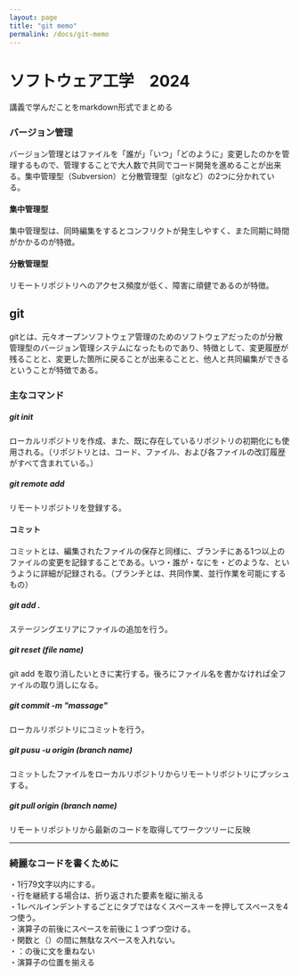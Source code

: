 ```yaml
---
layout: page
title: "git memo"
permalink: /docs/git-memo
---
```


# ソフトウェア工学　2024

講義で学んだことをmarkdown形式でまとめる

### バージョン管理
バージョン管理とはファイルを「誰が」「いつ」「どのように」変更したのかを管理するもので、管理することで大人数で共同でコード開発を進めることが出来る。集中管理型（Subversion）と分散管理型（gitなど）の2つに分かれている。
#### 集中管理型
集中管理型は、同時編集をするとコンフリクトが発生しやすく、また同期に時間がかかるのが特徴。
#### 分散管理型
リモートリポジトリへのアクセス頻度が低く、障害に頑健であるのが特徴。

## git
gitとは、元々オープンソフトウェア管理のためのソフトウェアだったのが分散管理型のバージョン管理システムになったものであり、特徴として、変更履歴が残ることと、変更した箇所に戻ることが出来ることと、他人と共同編集ができるということが特徴である。

### 主なコマンド
##### git init
ローカルリポジトリを作成、また、既に存在しているリポジトリの初期化にも使用される。（リポジトリとは、コード、ファイル、および各ファイルの改訂履歴がすべて含まれている。）
##### git remote add
リモートリポジトリを登録する。

#### コミット
コミットとは、編集されたファイルの保存と同様に、ブランチにある1つ以上のファイルの変更を記録することである。いつ・誰が・なにを・どのような、というように詳細が記録される。（ブランチとは、共同作業、並行作業を可能にするもの）

##### git add .
ステージングエリアにファイルの追加を行う。
##### git reset (file name)
git add を取り消したいときに実行する。後ろにファイル名を書かなければ全ファイルの取り消しになる。
##### git commit -m "massage"
ローカルリポジトリにコミットを行う。
##### git pusu -u origin (branch name)
コミットしたファイルをローカルリポジトリからリモートリポジトリにプッシュする。
##### git pull origin (branch name)
リモートリポジトリから最新のコードを取得してワークツリーに反映

------------------------
### 綺麗なコードを書くために
・1行79文字以内にする。  
・行を継続する場合は、折り返された要素を縦に揃える  
・1レベルインデントするごとにタブではなくスペースキーを押してスペースを4つ使う。  
・演算子の前後にスペースを前後に１つずつ空ける。  
・関数と（）の間に無駄なスペースを入れない。  
・：の後に文を重ねない  
・演算子の位置を揃える


